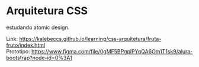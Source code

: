 # Arquitetura CSS
estudando atomic design.

Link: https://kalebeccs.github.io/learning/css-arquitetura/fruta-fruto/index.html <br>
Prototipo: https://www.figma.com/file/0gMF5BPgplPYqQA6Om1T1sk9/alura-bootstrap?node-id=0%3A1
